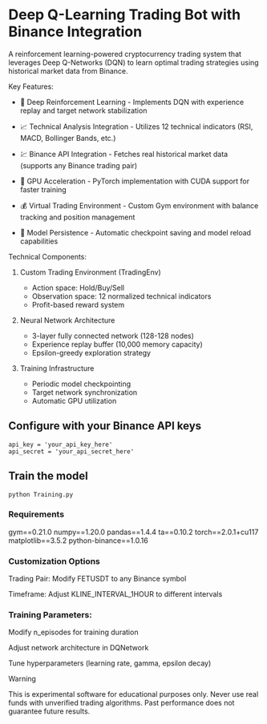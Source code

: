 # Deep Q-Learning Trading Bot with Binance Integration

A reinforcement learning-powered cryptocurrency trading system that leverages Deep Q-Networks (DQN) to learn optimal trading strategies using historical market data from Binance.

Key Features:
+ 🧠 Deep Reinforcement Learning - Implements DQN with experience replay and target network stabilization

+ 📈 Technical Analysis Integration - Utilizes 12 technical indicators (RSI, MACD, Bollinger Bands, etc.)

+ 💹 Binance API Integration - Fetches real historical market data (supports any Binance trading pair)

+ 🚀 GPU Acceleration - PyTorch implementation with CUDA support for faster training

+ 💰 Virtual Trading Environment - Custom Gym environment with balance tracking and position management

+ 🔄 Model Persistence - Automatic checkpoint saving and model reload capabilities

Technical Components:
1. Custom Trading Environment (TradingEnv)
   - Action space: Hold/Buy/Sell
   - Observation space: 12 normalized technical indicators
   - Profit-based reward system

2. Neural Network Architecture
      - 3-layer fully connected network (128-128 nodes)
     - Experience replay buffer (10,000 memory capacity)
     - Epsilon-greedy exploration strategy

3. Training Infrastructure
     - Periodic model checkpointing
     - Target network synchronization
     - Automatic GPU utilization


## Configure with your Binance API keys
```
api_key = 'your_api_key_here'
api_secret = 'your_api_secret_here'
```


## Train the model
```
python Training.py
```

### Requirements
gym==0.21.0
numpy==1.20.0
pandas==1.4.4
ta==0.10.2
torch==2.0.1+cu117
matplotlib==3.5.2
python-binance==1.0.16

### Customization Options
Trading Pair: Modify FETUSDT to any Binance symbol

Timeframe: Adjust KLINE_INTERVAL_1HOUR to different intervals

### Training Parameters:

Modify n_episodes for training duration

Adjust network architecture in DQNetwork

Tune hyperparameters (learning rate, gamma, epsilon decay)

> [!WARNING]
> This is experimental software for educational purposes only. Never use real funds with unverified trading algorithms. Past performance does not guarantee future results.
